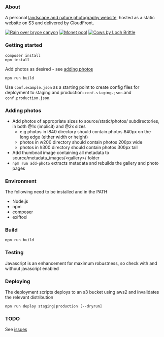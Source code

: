### About

A personal [landscape and nature photography website](https://www.markfisher.photo), hosted as a static website on S3 and delivered by CloudFront.

[![Rain over bryce canyon](https://production-markfisher-photo.s3.eu-west-2.amazonaws.com/photos/w200/rain-over-bryce-canyon.jpg)](https://www.markfisher.photo/landscapes/rain-over-bryce-canyon)
[![Monet pool](https://production-markfisher-photo.s3.eu-west-2.amazonaws.com/photos/w200/monet-pool.jpg)](https://www.markfisher.photo/plants/monet-pool)
[![Cows by Loch Brittle](https://production-markfisher-photo.s3.eu-west-2.amazonaws.com/photos/w200/cows-by-loch-brittle.jpg)](https://www.markfisher.photo/animals/cows-by-loch-brittle)

### Getting started

```
composer install
npm install
```

Add photos as desired - see [adding photos](#adding-photos)

```
npm run build
```

Use `conf.example.json` as a starting point to create config files for deployment to staging and production: `conf.staging.json` and `conf.production.json`.


### Adding photos

* Add photos of appropriate sizes to source/static/photos/ subdirectories, in both @1x (implicit) and @2x sizes
    * e.g photos in l840 directory should contain photos 840px on the long edge (either width or height)
    * photos in w200 directory should contain photos 200px wide
    * photos in h300 directory should contain photos 300px tall
* Add thumbnail image containing all metadata to source/metadata_images/&lt;gallery&gt;/ folder
* `npm run add-photo` extracts metadata and rebuilds the gallery and photo pages

### Environment

The following need to be installed and in the PATH

  * Node.js
  * npm
  * composer
  * exiftool

### Build

```
npm run build
```

### Testing

Javascript is an enhancement for maximum robustness, so check with and without javascript enabled


### Deploying

The deployment scripts deploys to an s3 bucket using aws2 and invalidates the relevant distribution

```
npm run deploy staging|production [--dryrun]
```

### TODO

See [issues](https://github.com/muster-mark/mark-fisher-photography/issues)
